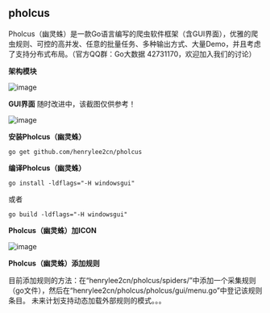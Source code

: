 ## pholcus
Pholcus（幽灵蛛）是一款Go语言编写的爬虫软件框架（含GUI界面），优雅的爬虫规则、可控的高并发、任意的批量任务、多种输出方式、大量Demo，并且考虑了支持分布式布局。（官方QQ群：Go大数据 42731170，欢迎加入我们的讨论）


**架构模块**

![image](https://github.com/henrylee2cn/pholcus/blob/master/doc/project.png)



**GUI界面**
随时改进中，该截图仅供参考！

![image](https://github.com/henrylee2cn/pholcus/blob/master/doc/guishow.jpg)


**安装Pholcus（幽灵蛛）**
```
go get github.com/henrylee2cn/pholcus
```



**编译Pholcus（幽灵蛛）**
```
go install -ldflags="-H windowsgui"
```
或者
```
go build -ldflags="-H windowsgui"
```



**Pholcus（幽灵蛛）加ICON**

![image](https://github.com/henrylee2cn/pholcus/blob/master/doc/addicon.jpg)



**Pholcus（幽灵蛛）添加规则**

目前添加规则的方法：在“henrylee2cn/pholcus/spiders/”中添加一个采集规则（go文件），然后在“henrylee2cn/pholcus/pholcus/gui/menu.go”中登记该规则条目。
未来计划支持动态加载外部规则的模式。。。
